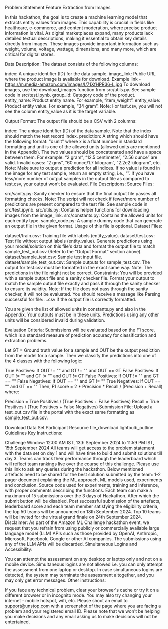 Problem Statement
Feature Extraction from Images

In this hackathon, the goal is to create a machine learning model that extracts entity values from images. This capability is crucial in fields like healthcare, e-commerce, and content moderation, where precise product information is vital. As digital marketplaces expand, many products lack detailed textual descriptions, making it essential to obtain key details directly from images. These images provide important information such as weight, volume, voltage, wattage, dimensions, and many more, which are critical for digital stores.

Data Description:
The dataset consists of the following columns:

index: A unique identifier (ID) for the data sample.
image_link: Public URL where the product image is available for download. Example link - https://m.media-amazon.com/images/I/71XfHPR36-L.jpg  To download images, use the download_images function from src/utils.py. See sample code in src/test.ipynb.
group_id: Category code of the product.
entity_name: Product entity name. For example, “item_weight”.
entity_value: Product entity value. For example, “34 gram”.
Note: For test.csv, you will not see the column entity_value as it is the target variable.

Output Format:
The output file should be a CSV with 2 columns:

index: The unique identifier (ID) of the data sample. Note that the index should match the test record index.
prediction: A string which should have the following format: “x unit” where x is a float number in standard formatting and unit is one of the allowed units (allowed units are mentioned in the Appendix). The two values should be concatenated and have a space between them.
For example: “2 gram”, “12.5 centimetre”, “2.56 ounce” are valid.
Invalid cases: “2 gms”, “60 ounce/1.7 kilogram”, “2.2e2 kilogram”, etc.
Note: Make sure to output a prediction for all indices. If no value is found in the image for any test sample, return an empty string, i.e., “”. If you have less/more number of output samples in the output file as compared to test.csv, your output won’t be evaluated.
File Descriptions:
Source Files:

src/sanity.py: Sanity checker to ensure that the final output file passes all formatting checks.
Note: The script will not check if fewer/more number of predictions are present compared to the test file. See sample code in src/test.ipynb.
src/utils.py: Contains helper functions for downloading images from the image_link.
src/constants.py: Contains the allowed units for each entity type.
sample_code.py: A sample dummy code that can generate an output file in the given format. Usage of this file is optional.
Dataset Files:

dataset/train.csv: Training file with labels (entity_value).
dataset/test.csv: Test file without output labels (entity_value). Generate predictions using your model/solution on this file's data and format the output file to match sample_test_out.csv (Refer to the "Output Format" section above).
dataset/sample_test.csv: Sample test input file.
dataset/sample_test_out.csv: Sample outputs for sample_test.csv. The output for test.csv must be formatted in the exact same way.
Note: The predictions in the file might not be correct.
Constraints:
You will be provided with a sample output file and a sanity checker file. Format your output to match the sample output file exactly and pass it through the sanity checker to ensure its validity.
Note: If the file does not pass through the sanity checker, it will not be evaluated. You should receive a message like Parsing successful for file: ...csv if the output file is correctly formatted.

You are given the list of allowed units in constants.py and also in the Appendix. Your outputs must be in these units. Predictions using any other units will be considered invalid during validation.

Evaluation Criteria:
Submissions will be evaluated based on the F1 score, which is a standard measure of prediction accuracy for classification and extraction problems.

Let GT = Ground truth value for a sample and OUT be the output prediction from the model for a sample. Then we classify the predictions into one of the 4 classes with the following logic:

True Positives: If OUT != "" and GT != "" and OUT == GT
False Positives: If OUT != "" and GT != "" and OUT != GT
False Positives: If OUT != "" and GT == ""
False Negatives: If OUT == "" and GT != ""
True Negatives: If OUT == "" and GT == ""
Then,
F1 score = 2 * Precision * Recall / (Precision + Recall)
where:

Precision = True Positives / (True Positives + False Positives)
Recall = True Positives / (True Positives + False Negatives)
Submission File:
Upload a test_out.csv file in the portal with the exact same formatting as sample_test_out.csv.

Download Data Set
Participant Resource
file_download
lightbulb_outline
Guidelines
Key Instructions:

Challenge Window: 12:00 AM IST, 13th September 2024 to 11:59 PM IST, 15th September 2024
All teams will get access to the problem statement with the data set on day 1 and will have time to build and submit solutions till day 3.
Teams can track their performance through the leaderboard which will reflect team rankings live over the course of this challenge.
Please use this link to ask any queries during the hackathon.
Below mentioned artefacts need to be shared for the best solution submitted by the team:
1-2 pager document explaining the ML approach, ML models used, experiments and conclusion.
Source code used for experiments, training and inference, with proper comments describing the functions.
Each team can make a maximum of 15 submissions over the 3 days of Hackathon. After which the submit button will be disabled.
Post successful submission of the artefacts, leaderboard score and each team member satisfying the eligibility criteria, the top 50 teams will be announced on 18th September 2024. Top 10 teams will be invited for the virtual grand finale on 24th September 2024.
Disclaimer: As part of the Amazon ML Challenge hackathon event, we request that you refrain from using publicly or commercially available large language model (LLM) APIs such as those provided by OpenAI, Anthropic, Microsoft, Facebook, Google or other AI companies. The submissions using any of the LLM APIs will be discarded.
Simultaneous Logins and Accessibility:

You can attempt the assessment on any desktop or laptop only and not on a mobile device.
Simultaneous logins are not allowed i.e. you can only attempt the assessment from one laptop or desktop.
In case simultaneous logins are detected, the system may terminate the assessment altogether, and you may only get error messages.
Other instructions:

If you face any technical problem, clear your browser's cache or try it on a different browser or in incognito mode.
You may also try changing your internet - mobile hotspot, wifi, etc.
Please shoot an email to support@unstop.com with a screenshot of the page where you are facing a problem and your registered email ID. Please note that we won't be helping you make decisions and any email asking us to make decisions will not be entertained.
